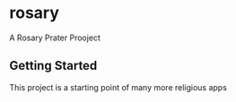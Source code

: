 # rosary

A Rosary Prater Prooject

## Getting Started

This project is a starting point of many more religious apps